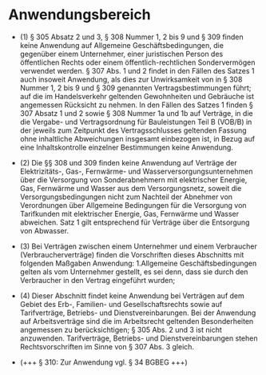 # Anwendungsbereich

- (1) § 305 Absatz 2 und 3, § 308 Nummer 1, 2 bis 9 und § 309 finden keine Anwendung auf Allgemeine Geschäftsbedingungen, die gegenüber einem Unternehmer, einer juristischen Person des öffentlichen Rechts oder einem öffentlich-rechtlichen Sondervermögen verwendet werden. § 307 Abs. 1 und 2 findet in den Fällen des Satzes 1 auch insoweit Anwendung, als dies zur Unwirksamkeit von in § 308 Nummer 1, 2 bis 9 und § 309 genannten Vertragsbestimmungen führt; auf die im Handelsverkehr geltenden Gewohnheiten und Gebräuche ist angemessen Rücksicht zu nehmen. In den Fällen des Satzes 1 finden § 307 Absatz 1 und 2 sowie § 308 Nummer 1a und 1b auf Verträge, in die die Vergabe- und Vertragsordnung für Bauleistungen Teil B (VOB/B) in der jeweils zum Zeitpunkt des Vertragsschlusses geltenden Fassung ohne inhaltliche Abweichungen insgesamt einbezogen ist, in Bezug auf eine Inhaltskontrolle einzelner Bestimmungen keine Anwendung.

- (2) Die §§ 308 und 309 finden keine Anwendung auf Verträge der Elektrizitäts-, Gas-, Fernwärme- und Wasserversorgungsunternehmen über die Versorgung von Sonderabnehmern mit elektrischer Energie, Gas, Fernwärme und Wasser aus dem Versorgungsnetz, soweit die Versorgungsbedingungen nicht zum Nachteil der Abnehmer von Verordnungen über Allgemeine Bedingungen für die Versorgung von Tarifkunden mit elektrischer Energie, Gas, Fernwärme und Wasser abweichen. Satz 1 gilt entsprechend für Verträge über die Entsorgung von Abwasser.

- (3) Bei Verträgen zwischen einem Unternehmer und einem Verbraucher (Verbraucherverträge) finden die Vorschriften dieses Abschnitts mit folgenden Maßgaben Anwendung: 1.Allgemeine Geschäftsbedingungen gelten als vom Unternehmer gestellt, es sei denn, dass sie durch den Verbraucher in den Vertrag eingeführt wurden;

- (4) Dieser Abschnitt findet keine Anwendung bei Verträgen auf dem Gebiet des Erb-, Familien- und Gesellschaftsrechts sowie auf Tarifverträge, Betriebs- und Dienstvereinbarungen. Bei der Anwendung auf Arbeitsverträge sind die im Arbeitsrecht geltenden Besonderheiten angemessen zu berücksichtigen; § 305 Abs. 2 und 3 ist nicht anzuwenden. Tarifverträge, Betriebs- und Dienstvereinbarungen stehen Rechtsvorschriften im Sinne von § 307 Abs. 3 gleich.

- (+++ § 310: Zur Anwendung vgl. § 34 BGBEG +++)

